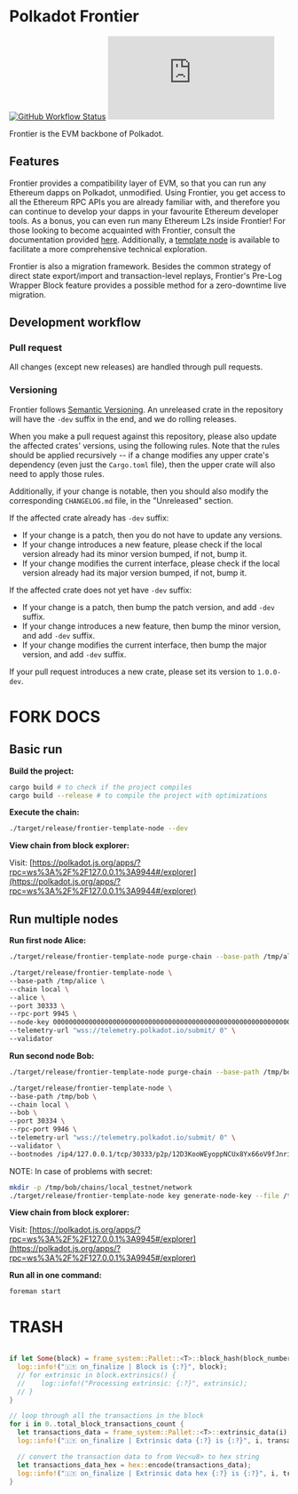 # Polkadot Frontier

[![GitHub Workflow Status](https://img.shields.io/github/actions/workflow/status/polkadot-evm/frontier/test.yml)](https://github.com/polkadot-evm/frontier/actions)
[![Matrix](https://img.shields.io/matrix/frontier:matrix.org)](https://matrix.to/#/#frontier:matrix.org)

Frontier is the EVM backbone of Polkadot.

## Features

Frontier provides a compatibility layer of EVM, so that you can run any Ethereum dapps on Polkadot, unmodified.
Using Frontier, you get access to all the Ethereum RPC APIs you are already familiar with, and therefore you can continue to develop your dapps in your favourite Ethereum developer tools.
As a bonus, you can even run many Ethereum L2s inside Frontier!
For those looking to become acquainted with Frontier, consult the documentation provided [here](./docs).
Additionally, a [template node](./template/README.md) is available to facilitate a more comprehensive technical exploration.

Frontier is also a migration framework.
Besides the common strategy of direct state export/import and transaction-level replays, Frontier's Pre-Log Wrapper Block feature provides a possible method for a zero-downtime live migration.

## Development workflow

### Pull request

All changes (except new releases) are handled through pull requests.

### Versioning

Frontier follows [Semantic Versioning](https://semver.org/).
An unreleased crate in the repository will have the `-dev` suffix in the end, and we do rolling releases.

When you make a pull request against this repository, please also update the affected crates' versions, using the following rules.
Note that the rules should be applied recursively -- if a change modifies any upper crate's dependency (even just the `Cargo.toml` file),
then the upper crate will also need to apply those rules.

Additionally, if your change is notable, then you should also modify the corresponding `CHANGELOG.md` file, in the "Unreleased" section.

If the affected crate already has `-dev` suffix:

* If your change is a patch, then you do not have to update any versions.
* If your change introduces a new feature, please check if the local version already had its minor version bumped, if not, bump it.
* If your change modifies the current interface, please check if the local version already had its major version bumped, if not, bump it.

If the affected crate does not yet have `-dev` suffix:

* If your change is a patch, then bump the patch version, and add `-dev` suffix.
* If your change introduces a new feature, then bump the minor version, and add `-dev` suffix.
* If your change modifies the current interface, then bump the major version, and add `-dev` suffix.

If your pull request introduces a new crate, please set its version to `1.0.0-dev`.

# FORK DOCS

## Basic run

**Build the project:**

```bash
cargo build # to check if the project compiles
cargo build --release # to compile the project with optimizations
```

**Execute the chain:**

```bash
./target/release/frontier-template-node --dev
```

**View chain from block explorer:**

Visit: [https://polkadot.js.org/apps/?rpc=ws%3A%2F%2F127.0.0.1%3A9944#/explorer](https://polkadot.js.org/apps/?rpc=ws%3A%2F%2F127.0.0.1%3A9944#/explorer)

## Run multiple nodes

**Run first node Alice:**

```bash
./target/release/frontier-template-node purge-chain --base-path /tmp/alice --chain local -y

./target/release/frontier-template-node \
--base-path /tmp/alice \
--chain local \
--alice \
--port 30333 \
--rpc-port 9945 \
--node-key 0000000000000000000000000000000000000000000000000000000000000001 \
--telemetry-url "wss://telemetry.polkadot.io/submit/ 0" \
--validator
```

**Run second node Bob:**

```bash
./target/release/frontier-template-node purge-chain --base-path /tmp/bob --chain local -y

./target/release/frontier-template-node \
--base-path /tmp/bob \
--chain local \
--bob \
--port 30334 \
--rpc-port 9946 \
--telemetry-url "wss://telemetry.polkadot.io/submit/ 0" \
--validator \
--bootnodes /ip4/127.0.0.1/tcp/30333/p2p/12D3KooWEyoppNCUx8Yx66oV9fJnriXwCcXwDDUA2kj6vnc6iDEp
```

NOTE: In case of problems with secret:

```bash
mkdir -p /tmp/bob/chains/local_testnet/network
./target/release/frontier-template-node key generate-node-key --file /tmp/bob/chains/local_testnet/network/secret_ed25519
```

**View chain from block explorer:**

Visit: [https://polkadot.js.org/apps/?rpc=ws%3A%2F%2F127.0.0.1%3A9945#/explorer](https://polkadot.js.org/apps/?rpc=ws%3A%2F%2F127.0.0.1%3A9945#/explorer)

**Run all in one command:**

```bash
foreman start
```

# TRASH

```rust

if let Some(block) = frame_system::Pallet::<T>::block_hash(block_number).into() {
  log::info!("🇮🇹 on_finalize | Block is {:?}", block);
  // for extrinsic in block.extrinsics() {
  // 	log::info!("Processing extrinsic: {:?}", extrinsic);
  // }
}

// loop through all the transactions in the block
for i in 0..total_block_transactions_count {
  let transactions_data = frame_system::Pallet::<T>::extrinsic_data(i);
  log::info!("🇮🇹 on_finalize | Extrinsic data {:?} is {:?}", i, transactions_data);

  // convert the transaction data to from Vec<u8> to hex string
  let transactions_data_hex = hex::encode(transactions_data);
  log::info!("🇮🇹 on_finalize | Extrinsic data hex {:?} is {:?}", i, transactions_data_hex);
}

```